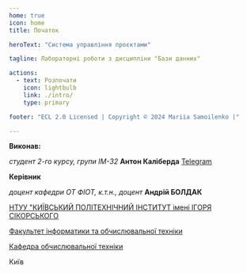 ```yaml
---
home: true
icon: home
title: Початок

heroText: "Система управління проєктами"

tagline: Лабораторні роботи з дисципліни "Бази данних"

actions:
  - text: Розпочати
    icon: lightbulb
    link: ./intro/
    type: primary

footer: "ECL 2.0 Licensed | Copyright © 2024 Mariia Samoilenko |"

---
```



**Виконав:** 

*студент 2-го курсу, групи ІМ-32*<span padding-right:5em></span> **Антон Каліберда**<span padding-left:5em></span> [Telegram](https://t.me/jestakddd)   


**Керівник**

*доцент кафедри ОТ ФІОТ, к.т.н., доцент*<span padding-right:5em></span> **Андрій БОЛДАК** 

[НТУУ "КИЇВСЬКИЙ ПОЛІТЕХНІЧНИЙ ІНСТИТУТ імені ІГОРЯ СІКОРСЬКОГО](https://kpi.ua/)

[Факультет інформатики та обчислювальної техніки](https://fiot.kpi.ua/)

[Кафедра обчислювальної техніки](https://comsys.kpi.ua/)

Київ

